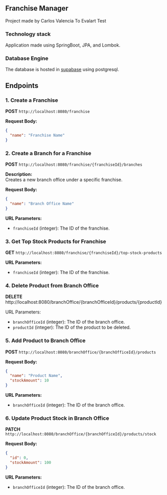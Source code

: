## Franchise Manager

Project made by Carlos Valencia To Evalart Test

### Technology stack

Application made using SpringBoot, JPA, and Lombok.

### Database Engine

The database is hosted in [supabase](supabase.com) using postgresql.

## Endpoints

### 1. Create a Franchise

**POST** `http://localhost:8080/franchise`

**Request Body:**

```json
{
  "name": "Franchise Name"
}
```

### 2. Create a Branch for a Franchise

**POST** `http://localhost:8080/franchise/{franchiseId}/branches`

**Description:**  
Creates a new branch office under a specific franchise.

**Request Body:**

```json
{
  "name": "Branch Office Name"
}
```

**URL Parameters:**

- `franchiseId` (integer): The ID of the franchise.

### 3. Get Top Stock Products for Franchise

**GET** `http://localhost:8080/franchise/{franchiseId}/top-stock-products`

**URL Parameters:**

- `franchiseId` (integer): The ID of the franchise.

### 4. Delete Product from Branch Office

**DELETE** http://localhost:8080/branchOffice/{branchOfficeId}/products/{productId}

URL Parameters:

- `branchOfficeId` (integer): The ID of the branch office.
- `productId` (integer): The ID of the product to be deleted.

### 5. Add Product to Branch Office

**POST** `http://localhost:8080/branchOffice/{branchOfficeId}/products`

**Request Body:**

```json
{
  "name": "Product Name",
  "stockAmount": 10
}
```

**URL Parameters:**

- `branchOfficeId` (integer): The ID of the branch office.

### 6. Update Product Stock in Branch Office

**PATCH** `http://localhost:8080/branchOffice/{branchOfficeId}/products/stock`

**Request Body:**

```json
{
  "id": 0,
  "stockAmount": 100
}
```

**URL Parameters:**

- `branchOfficeId` (integer): The ID of the branch office.

